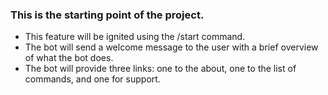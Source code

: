 ### This is the starting point of the project.

- This feature will be ignited using the /start command.
- The bot will send a welcome message to the user with a brief overview of what the bot does.
- The bot will provide three links: one to the about, one to the list of commands, and one for support.
